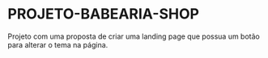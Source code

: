 # PROJETO-BABEARIA-SHOP
 Projeto com uma proposta de criar uma landing page que possua um botão para alterar o tema na página.
